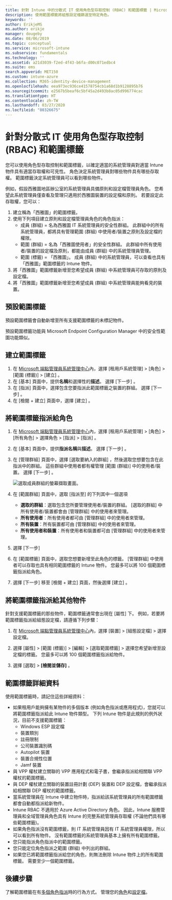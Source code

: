 ```yaml
---
title: 針對 Intune 中的分散式 IT 使用角色型存取控制 (RBAC) 和範圍標籤 | Microsoft Docs
description: 使用範圍標籤將組態設定檔篩選至特定角色。
keywords: ''
author: ErikjeMS
ms.author: erikje
manager: dougeby
ms.date: 08/06/2019
ms.topic: conceptual
ms.service: microsoft-intune
ms.subservice: fundamentals
ms.technology: ''
ms.assetid: a21d3039-f2ed-4f43-b6fa-d00c071edbc4
ms.suite: ems
search.appverid: MET150
ms.custom: intune-azure
ms.collection: M365-identity-device-management
ms.openlocfilehash: eea973ec936ce41578754cb1a68d1b9128895b76
ms.sourcegitcommit: e2567b5beaf6c5bf45a2d493b8ac05d996774cac
ms.translationtype: HT
ms.contentlocale: zh-TW
ms.lasthandoff: 03/27/2020
ms.locfileid: "80326675"
---
```

# <a name="use-role-based-access-control-rbac-and-scope-tags-for-distributed-it"></a>針對分散式 IT 使用角色型存取控制 (RBAC) 和範圍標籤

您可以使用角色型存取控制和範圍標籤，以確定適當的系統管理員對適當 Intune 物件具有適當存取權和可見性。 角色決定系統管理員對哪些物件具有哪些存取權。 範圍標籤決定系統管理員可以看到哪些物件。

例如，假設西雅圖地區辦公室的系統管理員具備原則和設定檔管理員角色。 您希望此系統管理員僅查看及管理只適用於西雅圖裝置的設定檔和原則。 若要設定此存取權，您可以：

1. 建立稱為「西雅圖」的範圍標籤。
2. 使用下列項目建立原則和設定檔管理員角色的角色指派： 
    - 成員 (群組) = 名為西雅圖 IT 系統管理員的安全性群組。 此群組中的所有系統管理員，都將具有管理範圍 (群組) 中使用者/裝置之原則及設定檔的權限。
    - 範圍 (群組) = 名為「西雅圖使用者」的安全性群組。 此群組中所有使用者/裝置的設定檔及原則，都能由成員 (群組) 中的系統管理員管理。 
    - 範圍 (標籤) = 「西雅圖」。 成員 (群組) 中的系統管理員，可以查看也具有「西雅圖」範圍標籤的 Intune 物件。
3. 將「西雅圖」範圍標籤新增至您希望成員 (群組) 中系統管理員可存取的原則及設定檔。
4. 將「西雅圖」範圍標籤新增至您希望成員 (群組) 中系統管理員能夠看見的裝置。 

## <a name="default-scope-tag"></a>預設範圍標籤
預設範圍標籤會自動新增至所有支援範圍標籤的未標記物件。

預設範圍標籤功能與 Microsoft Endpoint Configuration Manager 中的安全性範圍功能類似。 

## <a name="to-create-a-scope-tag"></a>建立範圍標籤

1. 在 [Microsoft 端點管理員系統管理中心](https://go.microsoft.com/fwlink/?linkid=2109431)內，選擇 [租用戶系統管理]   > [角色]   > [範圍 (標籤)]   > [建立]  。
2. 在 [基本]  頁面中，提供**名稱**和選擇性的**描述**。 選擇 [下一步]  。
3. 在 [指派]  頁面中，選擇包含您要指派此範圍標籤之裝置的群組。 選擇 [下一步]  。
4. 在 [檢閱 + 建立]  頁面中，選擇 [建立]  。

## <a name="to-assign-a-scope-tag-to-a-role"></a>將範圍標籤指派給角色

1. 在 [Microsoft 端點管理員系統管理中心](https://go.microsoft.com/fwlink/?linkid=2109431)內，選擇 [租用戶系統管理]   > [角色]   > [所有角色]  > 選擇角色 > [指派]   > [指派]  。
2. 在 [基本]  頁面中，提供**指派名稱**與**描述**。 選擇 [下一步]  。
3. 在 [管理群組]  頁面中，選擇 [選取要納入的群組]  ，然後選取您想要包含在此指派中的群組。 這些群組中使用者都有權管理 [範圍 (群組)] 中的使用者/裝置。 選擇 [下一步]  。

    ![選取成員群組的螢幕擷取畫面。](./media/scope-tags/select-member-groups.png)

4. 在 [範圍群組]  頁面中，選取 [指派至]  的下列其中一個選項
    - **選取的群組**：選取包含您所要管理使用者/裝置的群組。 [選取的群組] 中所有使用者/裝置都會由 [管理群組] 中的使用者來管理。
    - **所有使用者**：所有使用者都可由 [管理群組] 中的使用者來管理。
    - **所有裝置**：所有裝置都可由 [管理群組] 中的使用者來管理。
    - **所有使用者和裝置**：所有使用者和裝置都可由 [管理群組] 中的使用者來管理。

5. 選擇 [下一步] 
6. 在 [範圍標籤]  頁面中，選取您想要新增至此角色的標籤。 [管理群組] 中使用者可以存取也具有相同範圍標籤的 Intune 物件。 您最多可以將 100 個範圍標籤指派給角色。
7. 選擇 [下一步]  移至 [檢閱 + 建立]  頁面，然後選擇 [建立]  。

## <a name="assign-scope-tags-to-other-objects"></a>將範圍標籤指派給其他物件

針對支援範圍標籤的那些物件，範圍標籤通常會出現在 [屬性]  下。 例如，若要將範圍標籤指派給組態設定檔，請遵循下列步驟：

1. 在 [Microsoft 端點管理員系統管理中心](https://go.microsoft.com/fwlink/?linkid=2109431)內，選擇 [裝置]   > [組態設定檔]  > 選擇設定檔。

2. 選擇 [屬性]   > [範圍 (標籤)]   > [編輯]   > [選取範圍標籤]  > 選擇您希望新增至設定檔的標籤。 您最多可以將 100 個範圍標籤指派給物件。
4. 選擇 [選取]   >  **[檢閱並儲存]** 。

## <a name="scope-tag-details"></a>範圍標籤詳細資料
使用範圍標籤時，請記住這些詳細資料： 

- 如果租用戶能夠擁有某物件的多個版本 (例如角色指派或應用程式)，您就可以將範圍標籤指派給此 Intune 物件類型。
  下列 Intune 物件是此規則的例外狀況，目前不支援範圍標籤：
    - Windows ESP 設定檔
    - 裝置類別
    - 註冊限制
    - 公司裝置識別碼
    - Autopilot 裝置
    - 裝置合規性位置
    - Jamf 裝置
- 與 VPP 權杖建立關聯的 VPP 應用程式和電子書，會繼承指派給相關聯 VPP 權杖的範圍標籤。
- 與 DEP 權杖建立關聯的裝置註冊計劃 (DEP) 裝置和 DEP 設定檔，會繼承指派給相關聯 DEP 權杖的範圍標籤。
- 當系統管理員在 Intune 中建立物件時，指派給該系統管理員的所有範圍標籤都會自動都指派給新物件。
- Intune RBAC 不適用於 Azure Active Directory 角色。 因此，Intune 服務管理員和全域管理員角色具有 Intune 的完整系統管理員存取權 (不論他們具有哪些範圍標籤)。
- 如果角色指派沒有範圍標籤，則 IT 系統管理員因有 IT 系統管理員權限，所以可以看到所有物件。 沒有範圍標籤的系統管理員基本上擁有所有範圍標籤。
- 您只能指派角色指派中的範圍標籤。
- 您只能定位角色指派之範圍 (群組) 中列出的群組。
- 如果您已將範圍標籤指派給您的角色，則無法刪除 Intune 物件上的所有範圍標籤。 需要至少一個範圍標籤。

## <a name="next-steps"></a>後續步驟

了解範圍標籤在有[多個角色指派](role-based-access-control.md#multiple-role-assignments)時的行為方式。
管理您的[角色](role-based-access-control.md)和[設定檔](../configuration/device-profile-assign.md)。



